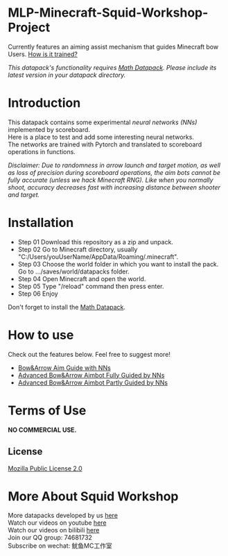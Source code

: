 # MLP-Minecraft-Squid-Workshop-Project

Currently features an aiming assist mechanism that guides Minecraft bow Users. [How is it trained?](https://github.com/MingshiYangUIUC/Minecraft-MLP-Trainer)

*This datapack's functionality requires [Math Datapack](https://github.com/MingshiYangUIUC/Math-Minecraft-Squid-Workshop-Project). Please include its latest version in your datapack directory.*

# Introduction
This datapack contains some experimental _neural networks (NNs)_ implemented by scoreboard. \
Here is a place to test and add some interesting neural networks. \
The networks are trained with Pytorch and translated to scoreboard operations in functions.

*Disclaimer: Due to randomness in arrow launch and target motion, as well as loss of precision during scoreboard operations, the aim bots cannot be fully accurate (unless we hack Minecraft RNG). Like when you normally shoot, accuracy decreases fast with increasing distance between shooter and target.*


# Installation
- Step 01 Download this repository as a zip and unpack.
- Step 02 Go to Minecraft directory, usually "C:/Users/youUserName/AppData/Roaming/.minecraft".
- Step 03 Choose the world folder in which you want to install the pack. Go to .../saves/world/datapacks folder.
- Step 04 Open Minecraft and open the world.
- Step 05 Type "/reload" command then press enter.
- Step 06 Enjoy

Don't forget to install the [Math Datapack](https://github.com/MingshiYangUIUC/Math-Minecraft-Squid-Workshop-Project).

# How to use

Check out the features below. Feel free to suggest more!
- [Bow&Arrow Aim Guide with NNs](https://github.com/MingshiYangUIUC/MLP-Minecraft-Squid-Workshop-Project/blob/main/Documentation/NN-Aim-Guide.md)
- [Advanced Bow&Arrow Aimbot Fully Guided by NNs](https://github.com/MingshiYangUIUC/MLP-Minecraft-Squid-Workshop-Project/blob/main/Documentation/Full-NN-Aim-Bot.md)
- [Advanced Bow&Arrow Aimbot Partly Guided by NNs](https://github.com/MingshiYangUIUC/MLP-Minecraft-Squid-Workshop-Project/blob/main/Documentation/Half-NN-Aim-Bot.md)

# Terms of Use

**NO COMMERCIAL USE.** 

## License
[Mozilla Public License 2.0](https://github.com/MingshiYangUIUC/Autoaim-Minecraft-Squid-Workshop-Project/blob/main/LICENSE)


# More About Squid Workshop
More datapacks developed by us [here](https://github.com/Squid-Workshop/MinecraftDatapacksProject) \
Watch our videos on youtube [here](https://www.youtube.com/channel/UCwPMgfjjh2d7fFqQ1PXHP7w) \
Watch our videos on bilibili [here](https://space.bilibili.com/649645265?from=search&seid=778816111336987286) \
Join our QQ group: 74681732 \
Subscribe on wechat: 鱿鱼MC工作室 
